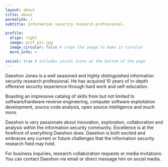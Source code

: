 ```yaml
---
layout: about
title: about
permalink: /
subtitle: Information security research professional.

profile:
  align: right
  image: prof_pic.jpg
  image_circular: false # crops the image to make it circular
  more_info: >

social: true # includes social icons at the bottom of the page
---
```


Daeshon Jones is a well seasoned and highly distinguished information security research professional. He has acquired 10 years of in-depth offensive security experience through hard work and self-education. 

Boasting an impressive catalog of skills from but not limited to software/hardware reverse engineering, computer software exploitation development, source code analysis, open source intelligence and much more.

Daeshon is very passionate about innovation, exploration, collaboration and analysis within the information security community. Excellence is at the forefront of everything Daeshon does. Daeshon is both excited and embraces any current or future challenges that the information security research field may hold.

For business inquiries, research collaboration requests or media invitations. You can contact Daeshon via email or direct message him on social media.
